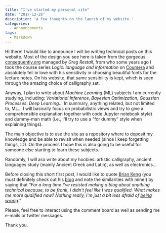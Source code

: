 ```yaml
---
title: "I've started my personal site"
date: '2017-12-28'
description: 'A few thoughts on the launch of my website.'
categories:
  - Announcements
tags:
  - Markdown
---
```


Hi there! I would like to announce I will be writing technical posts on this
website. Most of the design you see here is taken from the gorgeous <a href="http://consequently. org" target="_blank">consequently.org</a> managed by <em>Greg Restall</em>, from who some years ago I took
the course series <em>Logic: language and information</em> on <a href="http://coursera.org" target="_blank">Coursera</a> and absolutely fell in love with his sensitivity in choosing beautiful fonts for the lecture
notes. On his website, that same sensibility is kept, which is seen through
the amazing choice of calligraphy set.

Anyway, I plan to write about <em>Machine Learning</em> (ML) subjects I am currently
studying, including: <em>Variational Inference</em>, <em>Bayesian Optimization</em>, <em>Gaussian
Processes</em>, <em>Deep Learning</em>… In summary, anything related, but not limited to, ML…
I will basically focus on probabilistic views and try to give a comprehensible
explanation together with code Jupyter notebook style) and dummy-man math (i.e., I'll try to use a "for dummy" style when explaining things).

The main objective is to use the site as a repository where to deposit my
knowledge and be able to revisit when needed (since I keep forgetting things, :D).
On the process I hope this is also going to be useful for someone else starting
to learn these subjects.

Randomly, I will aso write about my hoobies: artistic calligraphy, ancient
languages study (mainly Ancient Greek and Latin), as well as electronics...

Before closing this short first post, I would like to quote <a href="http://bjlkeng.github.io/posts/a-first-post/" target="_blank">Brian Keng</a>
(you must definitely check out his <a href="http://bjlkeng.github.io" target="_blank">blog</a> and note the similarities with mine!) by saying that
<em>"For a long time I've resisted making a blog about anything technical because,
to be frank, I didn't feel like I was qualified. What makes me more qualified now?
Nothing really, I'm just a bit less afraid of <a href="https://xkcd.com/386/" target="_blank">being wrong</a>."</em>

Please, feel free to interact using the comment board as well as sending me e-mails
or twitter messages.

Thank you.